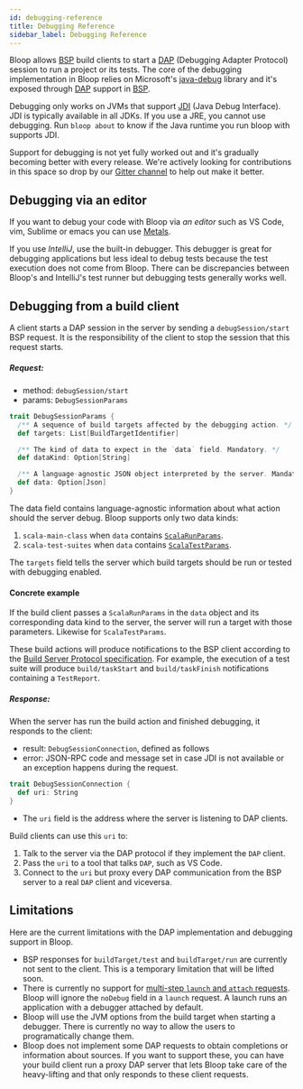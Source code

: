 ```yaml
---
id: debugging-reference
title: Debugging Reference
sidebar_label: Debugging Reference
---
```


Bloop allows [BSP][bsp] build clients to start a [DAP][dap] (Debugging
Adapter Protocol) session to run a project or its tests. The core of the
debugging implementation in Bloop relies on Microsoft's [java-debug][]
library and it's exposed through [DAP][dap] support in [BSP][bsp].

Debugging only works on JVMs that support [JDI][jdi] (Java Debug Interface). JDI
is typically available in all JDKs. If you use a JRE, you cannot use
debugging. Run `bloop about` to know if the Java runtime you run bloop with
supports JDI.

Support for debugging is not yet fully worked out and it's gradually becoming
better with every release. We're actively looking for contributions in this
space so drop by our [Gitter channel][gitter] to help out make it better.

## Debugging via an editor

If you want to debug your code with Bloop via *an editor* such as VS Code,
vim, Sublime or emacs you can use [Metals][metals].

If you use *IntelliJ*, use the built-in debugger. This debugger is great for
debugging applications but less ideal to debug tests because the test
execution does not come from Bloop. There can be discrepancies between
Bloop's and IntelliJ's test runner but debugging tests generally works well.

## Debugging from a build client

A client starts a DAP session in the server by sending a `debugSession/start`
BSP request. It is the responsibility of the client to stop the session that
this request starts.

##### Request:

* method: `debugSession/start`
* params: `DebugSessionParams`

```scala
trait DebugSessionParams {
  /** A sequence of build targets affected by the debugging action. */
  def targets: List[BuildTargetIdentifier]

  /** The kind of data to expect in the `data` field. Mandatory. */
  def dataKind: Option[String]

  /** A language-agnostic JSON object interpreted by the server. Mandatory. */
  def data: Option[Json]
}
```

The data field contains language-agnostic information about what action
should the server debug. Bloop supports only two data kinds:

1. `scala-main-class` when `data` contains [`ScalaRunParams`]( https://github.com/scalacenter/bsp/blob/master/docs/bsp.md#scala-run-params).
1. `scala-test-suites` when `data` contains [`ScalaTestParams`]( https://github.com/scalacenter/bsp/blob/master/docs/bsp.md#scala-test-params).

The `targets` field tells the server which build targets should be run or
tested with debugging enabled.

#### Concrete example

If the build client passes a `ScalaRunParams` in the `data` object and its
corresponding data kind to the server, the server will run a target with
those parameters. Likewise for `ScalaTestParams`.

These build actions will produce notifications to the BSP client according to
the [Build Server Protocol specification][bsp]. For example, the execution of
a test suite will produce `build/taskStart` and `build/taskFinish`
notifications containing a `TestReport`.

##### Response:

When the server has run the build action and finished debugging, it responds to the client:

* result: `DebugSessionConnection`, defined as follows
* error: JSON-RPC code and message set in case JDI is not available or an exception happens during the request.

```scala
trait DebugSessionConnection {
  def uri: String
}
```

- The `uri` field is the address where the server is listening to DAP clients.

Build clients can use this `uri` to:

1. Talk to the server via the DAP protocol if they implement the `DAP` client.
2. Pass the `uri` to a tool that talks `DAP`, such as VS Code.
3. Connect to the `uri` but proxy every DAP communication from the BSP server
   to a real `DAP` client and viceversa.

## Limitations

Here are the current limitations with the DAP implementation and debugging support in Bloop.

* BSP responses for `buildTarget/test` and `buildTarget/run` are currently not
  sent to the client. This is a temporary limitation that will be lifted soon.
* There is currently no support for [multi-step `launch` and `attach`
  requests](https://microsoft.github.io/debug-adapter-protocol/specification#Requests_Attach).
  Bloop will ignore the `noDebug` field in a `launch` request. A launch runs
  an application with a debugger attached by default.
* Bloop will use the JVM options from the build target when starting a
  debugger. There is currently no way to allow the users to programatically change them.
* Bloop does not implement some DAP requests to obtain completions or
  information about sources. If you want to support these, you can have your
  build client run a proxy DAP server that lets Bloop take care of the
  heavy-lifting and that only responds to these client requests.

[dap]: https://microsoft.github.io/debug-adapter-protocol/
[bsp]: https://github.com/scalacenter/bsp/blob/master/docs/bsp.md
[java-debug]: https://github.com/microsoft/java-debug/
[metals]: https://scalameta.org/metals/
[gitter]: https://gitter.im/scalacenter/bloop
[jdi]: https://docs.oracle.com/javase/7/docs/jdk/api/jpda/jdi/